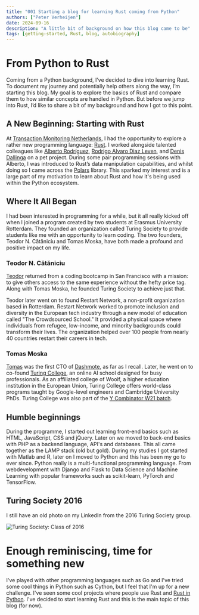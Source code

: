 ```yaml
---
title: "001 Starting a blog for learning Rust coming from Python"
authors: ["Peter Verheijen"]
date: 2024-09-16
description: "A little bit of background on how this blog came to be"
tags: [getting-started, Rust, blog, autobiography]
---
```


# From Python to Rust  

Coming from a Python background, I’ve decided to dive into learning Rust. To document my journey and potentially help others along the way, I’m starting this blog. My goal is to explore the basics of Rust and compare them to how similar concepts are handled in Python. But before we jump into Rust, I’d like to share a bit of my background and how I got to this point.

## A New Beginning: Starting with Rust  

At [Transaction Monitoring Netherlands](https://tmnl.nl/), I had the opportunity to explore a rather new programming language: [Rust](https://www.rust-lang.org/). I worked alongside talented colleagues like [Alberto Rodríguez](https://www.linkedin.com/in/954alberto/), [Rodrigo Alvaro Diaz Leven](https://www.linkedin.com/in/rodrigoleven/), and [Denis Dallinga](https://www.linkedin.com/in/denis-dallinga-75850a59/) on a pet project. During some pair programming sessions with Alberto, I was introduced to Rust’s data manipulation capabilities, and whilst doing so I came across the [Polars](https://pola.rs/) library. This sparked my interest and is a large part of my motivation to learn about Rust and how it's being used within the Python ecosystem.

## Where It All Began  

I had been interested in programming for a while, but it all really kicked off when I joined a program created by two students at Erasmus University Rotterdam. They founded an organization called Turing Society to provide students like me with an opportunity to learn coding. The two founders, Teodor N. Cătăniciu and Tomas Moska, have both made a profound and positive impact on my life.

### Teodor N. Cătăniciu  

[Teodor](https://www.linkedin.com/in/cataniciu/) returned from a coding bootcamp in San Francisco with a mission: to give others access to the same experience without the hefty price tag. Along with Tomas Moska, he founded Turing Society to achieve just that.  

Teodor later went on to found Restart Network, a non-profit organization based in Rotterdam. Restart Network worked to promote inclusion and diversity in the European tech industry through a new model of education called "The Crowdsourced School." It provided a physical space where individuals from refugee, low-income, and minority backgrounds could transform their lives. The organization helped over 100 people from nearly 40 countries restart their careers in tech.

### Tomas Moska  

[Tomas](https://www.linkedin.com/in/alanturing/) was the first CTO of [Dashmote](https://dashmote.com/), as far as I recall. Later, he went on to co-found [Turing College](https://www.turingcollege.com/), an online AI school designed for busy professionals. As an affiliated college of Woolf, a higher education institution in the European Union, Turing College offers world-class programs taught by Google-level engineers and Cambridge University PhDs. Turing College was also part of the [Y Combinator W21 batch](https://www.ycombinator.com/companies?batch=W21).

## Humble beginnings

During the programme, I started out learning front-end basics such as HTML, JavaScript, CSS and jQuery. Later on we moved to back-end basics with PHP as a backend language, API's and databases. This all came together as the LAMP stack (old but gold). During my studies I got started with Matlab and R, later on I moved to Python and this has been my go to ever since. Python really is a multi-functional programming language. From webdevelopment with Django and Flask to Data Science and Machine Learning with popular frameworks such as scikit-learn, PyTorch and TensorFlow.

## Turing Society 2016

I still have an old photo on my LinkedIn from the 2016 Turing Society group.

![Turing Society: Class of 2016](../../../turing-society-2016.JPG)


# Enough reminiscing, time for something new

I've played with other programming languages such as Go and I've tried some cool things in Python such as Cython, but I feel that I'm up for a new challenge. I've seen some cool projects where people use Rust and [Rust in Python](https://github.com/PyO3/pyo3). I've decided to start learning Rust and this is the main topic of this blog (for now).